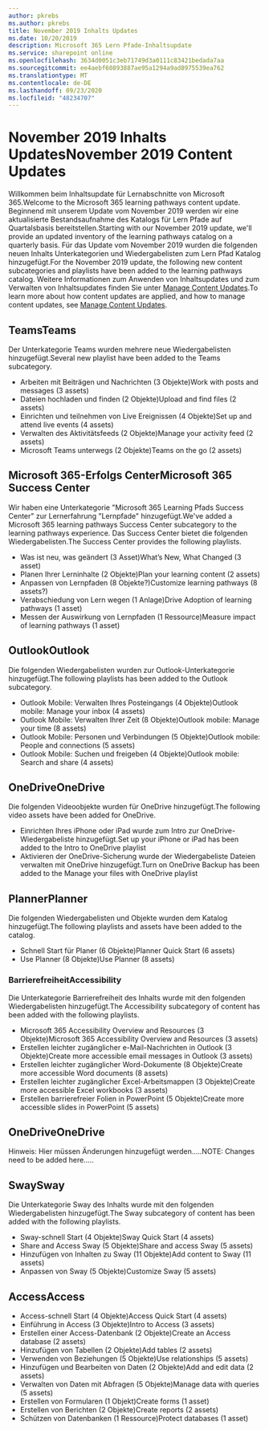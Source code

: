 ```yaml
---
author: pkrebs
ms.author: pkrebs
title: November 2019 Inhalts Updates
ms.date: 10/20/2019
description: Microsoft 365 Lern Pfade-Inhaltsupdate
ms.service: sharepoint online
ms.openlocfilehash: 3634d0051c3eb71749d3a0111c83421bedada7aa
ms.sourcegitcommit: ee4aebf60893887ae95a1294a9ad8975539ea762
ms.translationtype: MT
ms.contentlocale: de-DE
ms.lasthandoff: 09/23/2020
ms.locfileid: "48234707"
---
```

# <a name="november-2019-content-updates"></a><span data-ttu-id="43c1f-103">November 2019 Inhalts Updates</span><span class="sxs-lookup"><span data-stu-id="43c1f-103">November 2019 Content Updates</span></span>
<span data-ttu-id="43c1f-104">Willkommen beim Inhaltsupdate für Lernabschnitte von Microsoft 365.</span><span class="sxs-lookup"><span data-stu-id="43c1f-104">Welcome to the Microsoft 365 learning pathways content update.</span></span> <span data-ttu-id="43c1f-105">Beginnend mit unserem Update vom November 2019 werden wir eine aktualisierte Bestandsaufnahme des Katalogs für Lern Pfade auf Quartalsbasis bereitstellen.</span><span class="sxs-lookup"><span data-stu-id="43c1f-105">Starting with our November 2019 update, we'll provide an updated inventory of the learning pathways catalog on a quarterly basis.</span></span> <span data-ttu-id="43c1f-106">Für das Update vom November 2019 wurden die folgenden neuen Inhalts Unterkategorien und Wiedergabelisten zum Lern Pfad Katalog hinzugefügt.</span><span class="sxs-lookup"><span data-stu-id="43c1f-106">For the November 2019 update, the following new content subcategories and playlists have been added to the learning pathways catalog.</span></span> <span data-ttu-id="43c1f-107">Weitere Informationen zum Anwenden von Inhaltsupdates und zum Verwalten von Inhaltsupdates finden Sie unter [Manage Content Updates](custom_contentupdatesmanage.md).</span><span class="sxs-lookup"><span data-stu-id="43c1f-107">To learn more about how content updates are applied, and how to manage content updates, see [Manage Content Updates](custom_contentupdatesmanage.md).</span></span>    

## <a name="teams"></a><span data-ttu-id="43c1f-108">Teams</span><span class="sxs-lookup"><span data-stu-id="43c1f-108">Teams</span></span>
<span data-ttu-id="43c1f-109">Der Unterkategorie Teams wurden mehrere neue Wiedergabelisten hinzugefügt.</span><span class="sxs-lookup"><span data-stu-id="43c1f-109">Several new playlist have been added to the Teams subcategory.</span></span>
- <span data-ttu-id="43c1f-110">Arbeiten mit Beiträgen und Nachrichten (3 Objekte)</span><span class="sxs-lookup"><span data-stu-id="43c1f-110">Work with posts and messages (3 assets)</span></span>
- <span data-ttu-id="43c1f-111">Dateien hochladen und finden (2 Objekte)</span><span class="sxs-lookup"><span data-stu-id="43c1f-111">Upload and find files (2 assets)</span></span>
- <span data-ttu-id="43c1f-112">Einrichten und teilnehmen von Live Ereignissen (4 Objekte)</span><span class="sxs-lookup"><span data-stu-id="43c1f-112">Set up and attend live events (4 assets)</span></span>
- <span data-ttu-id="43c1f-113">Verwalten des Aktivitätsfeeds (2 Objekte)</span><span class="sxs-lookup"><span data-stu-id="43c1f-113">Manage your activity feed (2 assets)</span></span>
- <span data-ttu-id="43c1f-114">Microsoft Teams unterwegs (2 Objekte)</span><span class="sxs-lookup"><span data-stu-id="43c1f-114">Teams on the go (2 assets)</span></span>

## <a name="microsoft-365-success-center"></a><span data-ttu-id="43c1f-115">Microsoft 365-Erfolgs Center</span><span class="sxs-lookup"><span data-stu-id="43c1f-115">Microsoft 365 Success Center</span></span>
<span data-ttu-id="43c1f-116">Wir haben eine Unterkategorie "Microsoft 365 Learning Pfads Success Center" zur Lernerfahrung "Lernpfade" hinzugefügt.</span><span class="sxs-lookup"><span data-stu-id="43c1f-116">We've added a Microsoft 365 learning pathways Success Center subcategory to the learning pathways experience.</span></span> <span data-ttu-id="43c1f-117">Das Success Center bietet die folgenden Wiedergabelisten.</span><span class="sxs-lookup"><span data-stu-id="43c1f-117">The Success Center provides the following playlists.</span></span>
- <span data-ttu-id="43c1f-118">Was ist neu, was geändert (3 Asset)</span><span class="sxs-lookup"><span data-stu-id="43c1f-118">What’s New, What Changed (3 asset)</span></span>
- <span data-ttu-id="43c1f-119">Planen Ihrer Lerninhalte (2 Objekte)</span><span class="sxs-lookup"><span data-stu-id="43c1f-119">Plan your learning content (2 assets)</span></span>
- <span data-ttu-id="43c1f-120">Anpassen von Lernpfaden (8 Objekte?)</span><span class="sxs-lookup"><span data-stu-id="43c1f-120">Customize learning pathways (8 assets?)</span></span>
- <span data-ttu-id="43c1f-121">Verabschiedung von Lern wegen (1 Anlage)</span><span class="sxs-lookup"><span data-stu-id="43c1f-121">Drive Adoption of learning pathways (1 asset)</span></span>
- <span data-ttu-id="43c1f-122">Messen der Auswirkung von Lernpfaden (1 Ressource)</span><span class="sxs-lookup"><span data-stu-id="43c1f-122">Measure impact of learning pathways (1 asset)</span></span>

## <a name="outlook"></a><span data-ttu-id="43c1f-123">Outlook</span><span class="sxs-lookup"><span data-stu-id="43c1f-123">Outlook</span></span>
<span data-ttu-id="43c1f-124">Die folgenden Wiedergabelisten wurden zur Outlook-Unterkategorie hinzugefügt.</span><span class="sxs-lookup"><span data-stu-id="43c1f-124">The following playlists has been added to the Outlook subcategory.</span></span> 
- <span data-ttu-id="43c1f-125">Outlook Mobile: Verwalten Ihres Posteingangs (4 Objekte)</span><span class="sxs-lookup"><span data-stu-id="43c1f-125">Outlook mobile: Manage your inbox (4 assets)</span></span>
- <span data-ttu-id="43c1f-126">Outlook Mobile: Verwalten Ihrer Zeit (8 Objekte)</span><span class="sxs-lookup"><span data-stu-id="43c1f-126">Outlook mobile: Manage your time (8 assets)</span></span>
- <span data-ttu-id="43c1f-127">Outlook Mobile: Personen und Verbindungen (5 Objekte)</span><span class="sxs-lookup"><span data-stu-id="43c1f-127">Outlook mobile: People and connections (5 assets)</span></span>
- <span data-ttu-id="43c1f-128">Outlook Mobile: Suchen und freigeben (4 Objekte)</span><span class="sxs-lookup"><span data-stu-id="43c1f-128">Outlook mobile: Search and share (4 assets)</span></span>

## <a name="onedrive"></a><span data-ttu-id="43c1f-129">OneDrive</span><span class="sxs-lookup"><span data-stu-id="43c1f-129">OneDrive</span></span>
<span data-ttu-id="43c1f-130">Die folgenden Videoobjekte wurden für OneDrive hinzugefügt.</span><span class="sxs-lookup"><span data-stu-id="43c1f-130">The following video assets have been added for OneDrive.</span></span> 
- <span data-ttu-id="43c1f-131">Einrichten Ihres iPhone oder iPad wurde zum Intro zur OneDrive-Wiedergabeliste hinzugefügt.</span><span class="sxs-lookup"><span data-stu-id="43c1f-131">Set up your iPhone or iPad has been added to the Intro to OneDrive playlist</span></span>
- <span data-ttu-id="43c1f-132">Aktivieren der OneDrive-Sicherung wurde der Wiedergabeliste Dateien verwalten mit OneDrive hinzugefügt.</span><span class="sxs-lookup"><span data-stu-id="43c1f-132">Turn on OneDrive Backup has been added to the Manage your files with OneDrive playlist</span></span>

## <a name="planner"></a><span data-ttu-id="43c1f-133">Planner</span><span class="sxs-lookup"><span data-stu-id="43c1f-133">Planner</span></span>
<span data-ttu-id="43c1f-134">Die folgenden Wiedergabelisten und Objekte wurden dem Katalog hinzugefügt.</span><span class="sxs-lookup"><span data-stu-id="43c1f-134">The following playlists and assets have been added to the catalog.</span></span>  
- <span data-ttu-id="43c1f-135">Schnell Start für Planer (6 Objekte)</span><span class="sxs-lookup"><span data-stu-id="43c1f-135">Planner Quick Start (6 assets)</span></span>
- <span data-ttu-id="43c1f-136">Use Planner (8 Objekte)</span><span class="sxs-lookup"><span data-stu-id="43c1f-136">Use Planner (8 assets)</span></span>

### <a name="accessibility"></a><span data-ttu-id="43c1f-137">Barrierefreiheit</span><span class="sxs-lookup"><span data-stu-id="43c1f-137">Accessibility</span></span>
<span data-ttu-id="43c1f-138">Die Unterkategorie Barrierefreiheit des Inhalts wurde mit den folgenden Wiedergabelisten hinzugefügt.</span><span class="sxs-lookup"><span data-stu-id="43c1f-138">The Accessibility subcategory of content has been added with the following playlists.</span></span> 
- <span data-ttu-id="43c1f-139">Microsoft 365 Accessibility Overview and Resources (3 Objekte)</span><span class="sxs-lookup"><span data-stu-id="43c1f-139">Microsoft 365 Accessibility Overview and Resources (3 assets)</span></span>
- <span data-ttu-id="43c1f-140">Erstellen leichter zugänglicher e-Mail-Nachrichten in Outlook (3 Objekte)</span><span class="sxs-lookup"><span data-stu-id="43c1f-140">Create more accessible email messages in Outlook (3 assets)</span></span>
- <span data-ttu-id="43c1f-141">Erstellen leichter zugänglicher Word-Dokumente (8 Objekte)</span><span class="sxs-lookup"><span data-stu-id="43c1f-141">Create more accessible Word documents (8 assets)</span></span>
- <span data-ttu-id="43c1f-142">Erstellen leichter zugänglicher Excel-Arbeitsmappen (3 Objekte)</span><span class="sxs-lookup"><span data-stu-id="43c1f-142">Create more accessible Excel workbooks (3 assets)</span></span>
- <span data-ttu-id="43c1f-143">Erstellen barrierefreier Folien in PowerPoint (5 Objekte)</span><span class="sxs-lookup"><span data-stu-id="43c1f-143">Create more accessible slides in PowerPoint (5 assets)</span></span>

## <a name="onedrive"></a><span data-ttu-id="43c1f-144">OneDrive</span><span class="sxs-lookup"><span data-stu-id="43c1f-144">OneDrive</span></span>
<span data-ttu-id="43c1f-145">Hinweis: Hier müssen Änderungen hinzugefügt werden.....</span><span class="sxs-lookup"><span data-stu-id="43c1f-145">NOTE: Changes need to be added here.....</span></span>

## <a name="sway"></a><span data-ttu-id="43c1f-146">Sway</span><span class="sxs-lookup"><span data-stu-id="43c1f-146">Sway</span></span>
<span data-ttu-id="43c1f-147">Die Unterkategorie Sway des Inhalts wurde mit den folgenden Wiedergabelisten hinzugefügt.</span><span class="sxs-lookup"><span data-stu-id="43c1f-147">The Sway subcategory of content has been added with the following playlists.</span></span> 
- <span data-ttu-id="43c1f-148">Sway-schnell Start (4 Objekte)</span><span class="sxs-lookup"><span data-stu-id="43c1f-148">Sway Quick Start (4 assets)</span></span>
- <span data-ttu-id="43c1f-149">Share and Access Sway (5 Objekte)</span><span class="sxs-lookup"><span data-stu-id="43c1f-149">Share and access Sway (5 assets)</span></span>
- <span data-ttu-id="43c1f-150">Hinzufügen von Inhalten zu Sway (11 Objekte)</span><span class="sxs-lookup"><span data-stu-id="43c1f-150">Add content to Sway (11 assets)</span></span>
- <span data-ttu-id="43c1f-151">Anpassen von Sway (5 Objekte)</span><span class="sxs-lookup"><span data-stu-id="43c1f-151">Customize Sway (5 assets)</span></span>

## <a name="access"></a><span data-ttu-id="43c1f-152">Access</span><span class="sxs-lookup"><span data-stu-id="43c1f-152">Access</span></span>
- <span data-ttu-id="43c1f-153">Access-schnell Start (4 Objekte)</span><span class="sxs-lookup"><span data-stu-id="43c1f-153">Access Quick Start (4 assets)</span></span>
- <span data-ttu-id="43c1f-154">Einführung in Access (3 Objekte)</span><span class="sxs-lookup"><span data-stu-id="43c1f-154">Intro to Access (3 assets)</span></span>
- <span data-ttu-id="43c1f-155">Erstellen einer Access-Datenbank (2 Objekte)</span><span class="sxs-lookup"><span data-stu-id="43c1f-155">Create an Access database (2 assets)</span></span>
- <span data-ttu-id="43c1f-156">Hinzufügen von Tabellen (2 Objekte)</span><span class="sxs-lookup"><span data-stu-id="43c1f-156">Add tables (2 assets)</span></span>
- <span data-ttu-id="43c1f-157">Verwenden von Beziehungen (5 Objekte)</span><span class="sxs-lookup"><span data-stu-id="43c1f-157">Use relationships (5 assets)</span></span>
- <span data-ttu-id="43c1f-158">Hinzufügen und Bearbeiten von Daten (2 Objekte)</span><span class="sxs-lookup"><span data-stu-id="43c1f-158">Add and edit data (2 assets)</span></span>
- <span data-ttu-id="43c1f-159">Verwalten von Daten mit Abfragen (5 Objekte)</span><span class="sxs-lookup"><span data-stu-id="43c1f-159">Manage data with queries (5 assets)</span></span>
- <span data-ttu-id="43c1f-160">Erstellen von Formularen (1 Objekt)</span><span class="sxs-lookup"><span data-stu-id="43c1f-160">Create forms (1 asset)</span></span>
- <span data-ttu-id="43c1f-161">Erstellen von Berichten (2 Objekte)</span><span class="sxs-lookup"><span data-stu-id="43c1f-161">Create reports (2 assets)</span></span>
- <span data-ttu-id="43c1f-162">Schützen von Datenbanken (1 Ressource)</span><span class="sxs-lookup"><span data-stu-id="43c1f-162">Protect databases (1 asset)</span></span>

